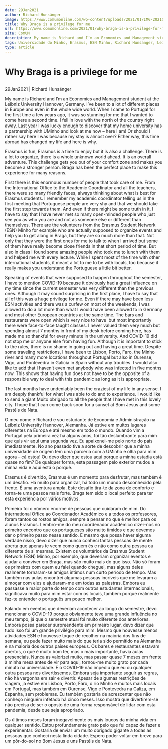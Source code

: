 ```yaml
---
date: 29Jan2021
author: Richard Hunsänger
image: https://www.comumonline.com/wp-content/uploads/2021/01/IMG-20210128-WA0003-1500x844.jpg
title: Why Braga is a privilege for me
url: https://www.comumonline.com/2021/01/why-braga-is-a-privilege-for-me/
site: ComUM
description: My name is Richard and I’m an Economics and Management student at the Leibniz University Hannover, Germany. I’ve been to a lot of different places in Europe
tags: Universidade do Minho, Erasmus, ESN Minho, Richard Hunsänger, Leibniz University Hannover, Economia e Administração
type: article
---
```



# Why Braga is a privilege for me

## 

29Jan2021 | Richard Hunsänger

My name is Richard and I’m an Economics and Management student at the Leibniz University Hannover, Germany. I’ve been to a lot of different places in Europe and even in the whole wide world. When I came to Portugal for the first time a few years ago, it was so stunning for me that I wanted to come here a second time. I fell in love with the north of the country right away. Last year I was lucky enough to discover that my home university has a partnership with UMinho and look at me now – here I am! Or should I rather say here I was because my stay is almost over? Either way, this time abroad has changed my life and here is why.

Erasmus is fun, Erasmus is a time to enjoy but it is also a challenge. There is a lot to organize, there is a whole unknown world ahead. It is an overall adventure. This challenge gets you out of your 
comfort zone and makes you become a stronger person. Braga has been the perfect place to make this experience for many reasons.

First there is this enormous number of people that took care of me. From the International Office to the Academic Coordinator and all the teachers, there were so many friendly faces, always thinking about what is best for Erasmus students. I remember my academic coordinator telling us in the first meeting that Portuguese people are very shy and that we should take the first step towards them. And even if there might be some truth in it, I have to say that I have never met so many open-minded people who just see you as who you are and not as someone else or different than themselves. There are the volunteers from the Erasmus Student Network (ESN) Minho for example who are actually supposed to organize events and help you to get along in Braga, but they are so much more than that. Not only that they were the first ones for me to talk to when I arrived but some of them have really become close friends in that short period of time. But also in class I found some amazing people who took me to lunch with them and helped me with every lecture. While I spent most of the time with other international students, it meant a lot to me to be with locals, too because it really makes you understand the Portuguese a little bit better. 

Speaking of events that were supposed to happen throughout the semester, I have to mention COVID-19 because it obviously had a great influence on my time since the current semester was very different than the previous ones. Although it may sound surprising in the first place, I have to say that all of this was a huge privilege for me. Even if there may have been less ESN activities and there was a curfew on most of the weekends, I was allowed to do a lot more than what I would have been allowed to in Germany and most other European countries at the same time. The bars and restaurants were open which is very nice to have  but most importantly there were face-to-face taught classes. I never valued them very much but spending almost 7 months in front of my desk before coming here, has made me so thankful for every minute in the university. And COVID-19 did not stop me or anyone else from having fun. Although it is important to stick to the rules, there is no shame in going out and having a great time. Despite some traveling restrictions, I have been to Lisbon, Porto, Faro, the Minho river and many more locations throughout Portugal but also in Ourense, Vigo, and Pontevedra in Galicia in Spain without any troubles. I would also like to add that I haven’t even met anybody who was infected in five months now. This shows that having fun does not have to be the opposite of a responsible way to deal with this pandemic as long as it is appropriate.

The last months have undeniably been the craziest of my life in any sense. I am deeply thankful for what I was able to do and to experience. I would like to send a giant Muito obrigado to all the people that I have met in this lovely city. I hope that I can come back soon for a sunset at Bom Jesus and some Pastéis de Nata. 

O meu nome é Richard e sou estudante de Economia e Administração na Leibniz University Hannover, Alemanha. Já estive em muitos lugares diferentes na Europa e até mesmo em todo o mundo. Quando vim a Portugal pela primeira vez há alguns anos, foi tão deslumbrante para mim que quis vir aqui uma segunda vez. Eu apaixonei-me pelo norte do país imediatamente. No ano passado tive a sorte de descobrir que a minha universidade de origem tem uma parceria com a UMinho e olha para mim agora – cá estou! Ou devo dizer que estou aqui porque a minha estadia está quase no fim? De qualquer forma, esta passagem pelo exterior mudou a minha vida e aqui está o porquê.

Erasmus é divertido, Erasmus é um momento para desfrutar, mas também é um desafio. Há muito para organizar, há todo um mundo desconhecido pela frente. É uma aventura ampla. Este desafio tira-te da zona de conforto e torna-te uma pessoa mais forte. Braga tem sido o local perfeito para ter esta experiência por vários motivos.

Primeiro foi o número enorme de pessoas que cuidaram de mim. Do International Office ao Coordenador Académico e a todos os professores, foram tantos os rostos amigos, sempre a pensar no que é melhor para os alunos Erasmus. Lembro-me do meu coordenador académico dizer-nos no primeiro encontro que os portugueses são muito tímidos e que devemos dar o primeiro passo nesse sentido. E mesmo que possa haver alguma verdade nisso, devo dizer que nunca conheci tantas pessoas de mente aberta que apenas te veem como quem és e não como outra pessoa ou diferente de si mesmas. Existem os voluntários da Erasmus Student Network (ESN) Minho, por exemplo, que deveriam organizar eventos e ajudar a conviver em Braga, mas são muito mais do que isso. Não só foram os primeiros com quem eu falei quando cheguei, mas alguns deles realmente tornaram-se amigos íntimos num curto período de tempo. Mas também nas aulas encontrei algumas pessoas incríveis que me levaram a almoçar com eles e ajudaram-me em todas as palestras. Embora eu passasse a maior parte do tempo com outros estudantes internacionais, significava muito para mim estar com os locais, também porque realmente faz-te entender o português um pouco melhor.

Falando em eventos que deveriam acontecer ao longo do semestre, devo mencionar o COVID-19 porque obviamente teve uma grande influência no meu tempo, já que o semestre atual foi muito diferente dos anteriores. Embora possa parecer surpreendente em primeiro lugar, devo dizer que tudo isso foi um grande privilégio para mim. Mesmo que houvesse menos atividades ESN e houvesse toque de recolher na maioria dos fins de semana, eu pude fazer muito mais do que teria sido permitido na Alemanha e na maioria dos outros países europeus. Os bares e restaurantes estavam abertos, o que é muito bom ter, mas o mais importante, havia aulas presenciais. Nunca as valorizei muito, mas passar quase 7 meses em frente à minha mesa antes de vir para aqui, tornou-me muito grato por cada minuto na universidade. E o COVID-19 não impediu que eu ou qualquer outra pessoa nos divertíssemos. Embora seja importante seguir as regras, não há vergonha em sair e divertir. Apesar de algumas restrições de viagem, já estive em Lisboa, Porto, Faro, o rio Minho e muitos mais locais em Portugal, mas também em Ourense, Vigo e Pontevedra na Galiza, em Espanha, sem problemas. Eu também gostaria de acrescentar que não conheço ninguém infetado há cinco meses. Isso mostra que divertirem-se não precisa de ser o oposto de uma forma responsável de lidar com esta pandemia, desde que seja apropriado.

Os últimos meses foram inegavelmente os mais loucos da minha vida em qualquer sentido. Estou profundamente grato pelo que fui capaz de fazer e experimentar. Gostaria de enviar um muito obrigado gigante a todas as pessoas que conheci nesta linda cidade. Espero poder voltar em breve para um pôr-do-sol no Bom Jesus e uns Pastéis de Nata.

